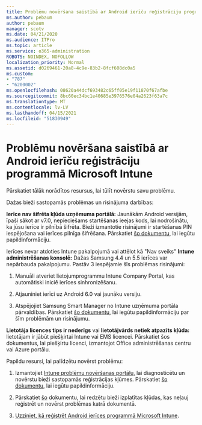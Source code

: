 ```yaml
---
title: Problēmu novēršana saistībā ar Android ierīču reģistrāciju programmā Microsoft Intune
ms.author: pebaum
author: pebaum
manager: scotv
ms.date: 04/21/2020
ms.audience: ITPro
ms.topic: article
ms.service: o365-administration
ROBOTS: NOINDEX, NOFOLLOW
localization_priority: Normal
ms.assetid: d0269461-20a8-4c9e-83b2-8fcf608dc0a5
ms.custom:
- "787"
- "6200002"
ms.openlocfilehash: 08620a44dcf693482c65ff05e19f11870f67afbe
ms.sourcegitcommit: 8bc60ec34bc1e40685e3976576e04a2623f63a7c
ms.translationtype: MT
ms.contentlocale: lv-LV
ms.lasthandoff: 04/15/2021
ms.locfileid: "51830949"
---
```

# <a name="troubleshoot-issues-with-enrolling-android-devices-in-microsoft-intune"></a>Problēmu novēršana saistībā ar Android ierīču reģistrāciju programmā Microsoft Intune

Pārskatiet tālāk norādītos resursus, lai tūlīt novērstu savu problēmu.
  
Dažas bieži sastopamās problēmas un risinājuma darbības:
  
 **Ierīce nav šifrēta kļūda uzņēmuma portālā:** Jaunākām Android versijām, īpaši sākot ar v7.0, nepieciešams startēšanas ieejas kods, lai nodrošinātu, ka jūsu ierīce ir pilnībā šifrēta. Bieži izmantotie risinājumi ir startēšanas PIN iespējošana vai ierīces pilnīga šifrēšana. Pārskatiet [šo dokumentu,](https://docs.microsoft.com/intune-user-help/your-device-appears-encrypted-but-cp-says-otherwise-android) lai iegūtu papildinformāciju.
  
 Ierīces nevar atdoties Intune pakalpojumā vai attēlot kā "Nav sveiks" **Intune administrēšanas konsolē:** Dažas Samsung 4.4 un 5.5 ierīces var nepārbauda pakalpojumu. Pastāv 3 iespējamie šīs problēmas risinājumi:
  
1. Manuāli atveriet lietojumprogrammu Intune Company Portal, kas automātiski iniciē ierīces sinhronizēšanu.

2. Atjauniniet ierīci uz Android 6.0 vai jaunāku versiju.

3. Atspējojiet Samsung Smart Manager no Intune uzņēmuma portāla pārvaldības. Pārskatiet [šo dokumentu,](https://docs.microsoft.com/troubleshoot/mem/intune/troubleshoot-device-enrollment-in-intune#devices-fail-to-check-in-with-the-intune-service-and-display-as-unhealthy-in-the-intune-admin-console) lai iegūtu papildinformāciju par šīm problēmām un risinājumu.

 **Lietotāja licences tips ir nederīgs** vai **lietotājvārds netiek atpazīts kļūda:** lietotājam ir jābūt piešķirtai Intune vai EMS licencei. Pārskatiet šos dokumentus, lai piešķirtu licenci, izmantojot Office administrēšanas centru vai Azure portālu.
  
Papildu resursi, lai palīdzētu novērst problēmu:
  
1. Izmantojiet [Intune problēmu novēršanas portālu,](https://devicemanagement.microsoft.com/#blade/Microsoft_Intune_DeviceSettings/TroubleshootBlade) lai diagnosticētu un novērstu bieži sastopamās reģistrācijas kļūmes. Pārskatiet [šo dokumentu,](https://docs.microsoft.com/intune/help-desk-operators) lai iegūtu papildinformāciju.

2. Pārskatiet [šo](https://docs.microsoft.com/troubleshoot/mem/intune/troubleshoot-device-enrollment-in-intune) dokumentu, lai redzētu bieži izplatītas kļūdas, kas neļauj reģistrēt un novērst problēmas katrā dokumentā.

3. [Uzziniet, kā reģistrēt Android ierīces programmā Microsoft Intune](https://docs.microsoft.com/intune/android-enroll).
